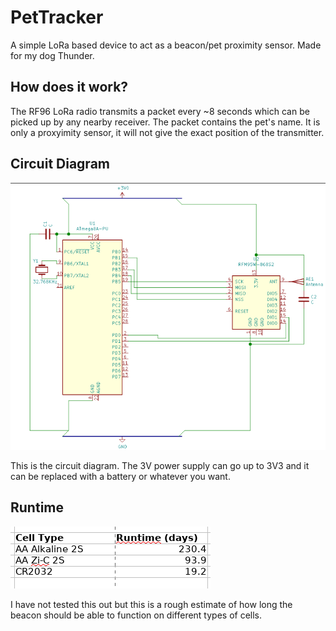 # PetTracker
A simple LoRa based device to act as a beacon/pet proximity sensor. Made for my dog Thunder.

## How does it work?
The RF96 LoRa radio transmits a packet every ~8 seconds which can be picked up by any nearby receiver. The packet contains the pet's name.
It is only a proxyimity sensor, it will not give the exact position of the transmitter.

## Circuit Diagram
![Circuit Diagram](https://raw.githubusercontent.com/ShrinathN/PetTracker/master/images/circuit.png)

This is the circuit diagram. The 3V power supply can go up to 3V3 and it can be replaced with a battery or whatever you want.

## Runtime
![Runtime](https://raw.githubusercontent.com/ShrinathN/PetTracker/master/images/runtime.png)

I have not tested this out but this is a rough estimate of how long the beacon should be able to function on different types of cells.
